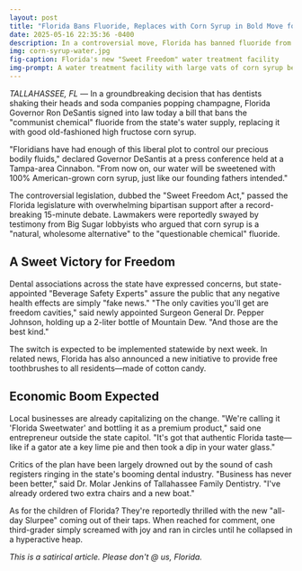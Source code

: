 ```yaml
---
layout: post
title: "Florida Bans Fluoride, Replaces with Corn Syrup in Bold Move for Sweeter, More Patriotic Teeth"
date: 2025-05-16 22:35:36 -0400
description: In a controversial move, Florida has banned fluoride from its water supply, replacing it with high fructose corn syrup in what officials are calling a victory for freedom and American values.
img: corn-syrup-water.jpg
fig-caption: Florida's new "Sweet Freedom" water treatment facility
img-prompt: A water treatment facility with large vats of corn syrup being poured into the water supply, workers wearing "Make Water Sweet Again" hats, in a hyper-realistic style with satirical elements
---
```


*TALLAHASSEE, FL* — In a groundbreaking decision that has dentists shaking their heads and soda companies popping champagne, Florida Governor Ron DeSantis signed into law today a bill that bans the "communist chemical" fluoride from the state's water supply, replacing it with good old-fashioned high fructose corn syrup.

"Floridians have had enough of this liberal plot to control our precious bodily fluids," declared Governor DeSantis at a press conference held at a Tampa-area Cinnabon. "From now on, our water will be sweetened with 100% American-grown corn syrup, just like our founding fathers intended."

The controversial legislation, dubbed the "Sweet Freedom Act," passed the Florida legislature with overwhelming bipartisan support after a record-breaking 15-minute debate. Lawmakers were reportedly swayed by testimony from Big Sugar lobbyists who argued that corn syrup is a "natural, wholesome alternative" to the "questionable chemical" fluoride.

## A Sweet Victory for Freedom

Dental associations across the state have expressed concerns, but state-appointed "Beverage Safety Experts" assure the public that any negative health effects are simply "fake news." "The only cavities you'll get are freedom cavities," said newly appointed Surgeon General Dr. Pepper Johnson, holding up a 2-liter bottle of Mountain Dew. "And those are the best kind."

The switch is expected to be implemented statewide by next week. In related news, Florida has also announced a new initiative to provide free toothbrushes to all residents—made of cotton candy.

## Economic Boom Expected

Local businesses are already capitalizing on the change. "We're calling it 'Florida Sweetwater' and bottling it as a premium product," said one entrepreneur outside the state capitol. "It's got that authentic Florida taste—like if a gator ate a key lime pie and then took a dip in your water glass."

Critics of the plan have been largely drowned out by the sound of cash registers ringing in the state's booming dental industry. "Business has never been better," said Dr. Molar Jenkins of Tallahassee Family Dentistry. "I've already ordered two extra chairs and a new boat."

As for the children of Florida? They're reportedly thrilled with the new "all-day Slurpee" coming out of their taps. When reached for comment, one third-grader simply screamed with joy and ran in circles until he collapsed in a hyperactive heap.

*This is a satirical article. Please don't @ us, Florida.*
